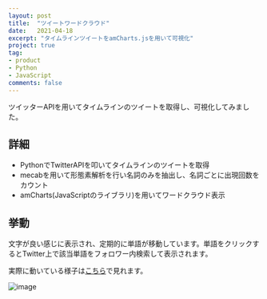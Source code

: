 ```yaml
---
layout: post
title:  "ツイートワードクラウド"
date:   2021-04-18
excerpt: "タイムラインツイートをamCharts.jsを用いて可視化"
project: true
tag:
- product
- Python
- JavaScript
comments: false
---
```

ツイッターAPIを用いてタイムラインのツイートを取得し、可視化してみました。

## 詳細
+ PythonでTwitterAPIを叩いてタイムラインのツイートを取得
+ mecabを用いて形態素解析を行い名詞のみを抽出し、名詞ごとに出現回数をカウント
+ amCharts(JavaScriptのライブラリ)を用いてワードクラウド表示

## 挙動
文字が良い感じに表示され、定期的に単語が移動しています。単語をクリックするとTwitter上で該当単語をフォロワー内検索して表示されます。

実際に動いている様子は[こちら](https://marbou090.github.io/TwitterTrendsVisualizer/)で見れます。


![image](https://cdn.discordapp.com/attachments/712655088119709716/833357802806181909/2021-04-19_0.06.13.png)
        
